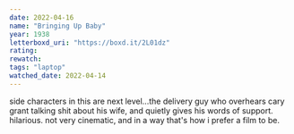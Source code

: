 ```yaml
---
date: 2022-04-16
name: "Bringing Up Baby"
year: 1938
letterboxd_uri: "https://boxd.it/2L01dz"
rating: 
rewatch: 
tags: "laptop"
watched_date: 2022-04-14
---
```


side characters in this are next level...the delivery guy who overhears cary grant talking shit about his wife, and quietly gives his words of support. hilarious. not very cinematic, and in a way that's how i prefer a film to be.
